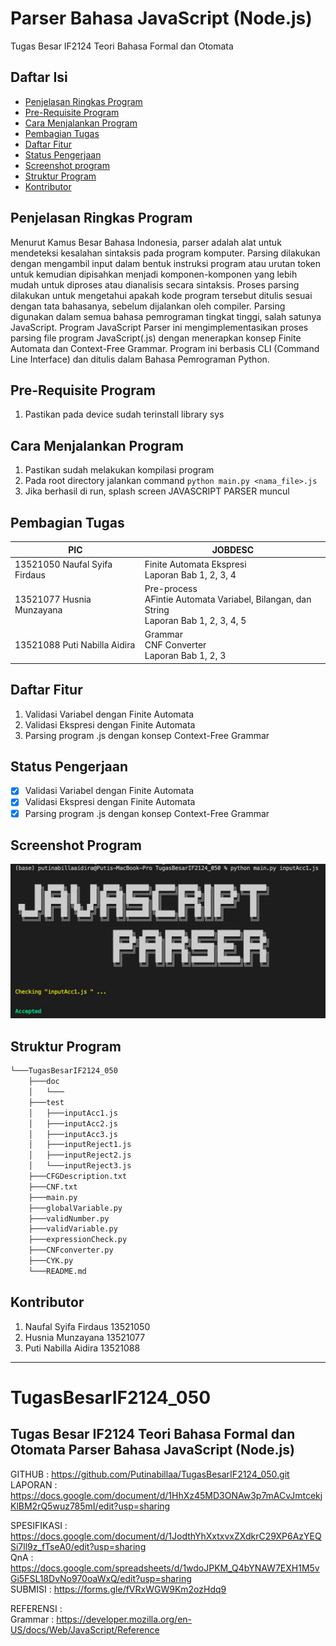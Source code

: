 # Parser Bahasa JavaScript (Node.js)
Tugas Besar IF2124 Teori Bahasa Formal dan Otomata

## Daftar Isi
* [Penjelasan Ringkas Program](#penjelasan-ringkas-program)
* [Pre-Requisite Program](#pre-requisite-program)
* [Cara Menjalankan Program](#cara-menjalankan-program)
* [Pembagian Tugas](#pembagian-tugas)
* [Daftar Fitur](#daftar-fitur)
* [Status Pengerjaan](#status-pengerjaan)
* [Screenshot program](#screenshot-program)
* [Struktur Program](#struktur-program)
* [Kontributor](#kontributor)


## Penjelasan Ringkas Program
Menurut Kamus Besar Bahasa Indonesia, parser adalah alat untuk mendeteksi kesalahan sintaksis pada program komputer. Parsing dilakukan dengan mengambil input dalam bentuk instruksi program atau urutan token untuk kemudian dipisahkan menjadi komponen-komponen yang lebih mudah untuk diproses atau dianalisis secara sintaksis. Proses parsing dilakukan untuk mengetahui apakah kode program tersebut ditulis sesuai dengan tata bahasanya, sebelum dijalankan oleh compiler. Parsing digunakan dalam semua bahasa pemrograman tingkat tinggi, salah satunya JavaScript. Program JavaScript Parser ini mengimplementasikan proses parsing file program JavaScript(.js) dengan menerapkan konsep Finite Automata dan Context-Free Grammar. Program ini berbasis CLI (Command Line Interface) dan ditulis dalam Bahasa Pemrograman Python.

## Pre-Requisite Program
1. Pastikan pada device sudah terinstall library sys

## Cara Menjalankan Program
1. Pastikan sudah melakukan kompilasi program
2. Pada root directory jalankan command `python main.py <nama_file>.js`
3. Jika berhasil di run, splash screen JAVASCRIPT PARSER muncul

## Pembagian Tugas
| PIC                               	| JOBDESC                                                                                                                                                                                                                         	|
|-----------------------------------	|---------------------------------------------------------------------------------------------------------------------------------------------------------------------------------------------------------------------------------	|
| 13521050 Naufal Syifa Firdaus    	| Finite Automata Ekspresi<br> Laporan Bab 1, 2, 3, 4     	|
| 13521077 Husnia Munzayana       	| Pre-process<br>AFintie Automata Variabel, Bilangan, dan String<br> Laporan Bab 1, 2, 3, 4, 5     	|
| 13521088 Puti Nabilla Aidira     	| Grammar<br> CNF Converter <br> Laporan Bab 1, 2, 3     	|

## Daftar Fitur
1. Validasi Variabel dengan Finite Automata
2. Validasi Ekspresi dengan Finite Automata
3. Parsing program .js dengan konsep Context-Free Grammar

## Status Pengerjaan
- [x] Validasi Variabel dengan Finite Automata
- [x] Validasi Ekspresi dengan Finite Automata
- [x] Parsing program .js dengan konsep Context-Free Grammar

## Screenshot Program
![Javascript Parser Program](./program.png)

## Struktur Program
```bash
└───TugasBesarIF2124_050
    ├───doc
    │   └───
    ├───test
    │   ├───inputAcc1.js
    │   ├───inputAcc2.js
    │   ├───inputAcc3.js
    │   ├───inputReject1.js
    │   ├───inputReject2.js
    │   └───inputReject3.js
    ├───CFGDescription.txt
    ├───CNF.txt
    ├───main.py
    ├───globalVariable.py
    ├───validNumber.py 
    ├───validVariable.py 
    ├───expressionCheck.py
    ├───CNFconverter.py
    ├───CYK.py
    └───README.md
```
## Kontributor
1. Naufal Syifa Firdaus     13521050
2. Husnia Munzayana         13521077
3. Puti Nabilla Aidira      13521088


----------------------------------------------------------------------------------------------------------


# TugasBesarIF2124_050
## Tugas Besar IF2124 Teori Bahasa Formal dan Otomata Parser Bahasa JavaScript (Node.js)

GITHUB      : https://github.com/Putinabillaa/TugasBesarIF2124_050.git
<br>
LAPORAN     : https://docs.google.com/document/d/1HhXz45MD3ONAw3p7mACvJmtcekjKlBM2rQ5wuz785mI/edit?usp=sharing
<br>

SPESIFIKASI : https://docs.google.com/document/d/1JodthYhXxtxvxZXdkrC29XP6AzYEQSi7ll9z_fTseA0/edit?usp=sharing
<br>
QnA         : https://docs.google.com/spreadsheets/d/1wdoJPKM_Q4bYNAW7EXH1M5vGi5FSL18DvNo970oaWxQ/edit?usp=sharing
<br>
SUBMISI     : https://forms.gle/fVRxWGW9Km2ozHdq9
<br>

REFERENSI : <br>
Grammar           : https://developer.mozilla.org/en-US/docs/Web/JavaScript/Reference <br>
